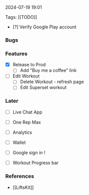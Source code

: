 
2024-07-19 19:01

Tags: [[TODO]]

- [?] Verify Google Play account

### Bugs

### Features
- [x] Release to Prod
    - [ ] Add "Buy me a coffee" link

- [ ] Edit Workout
	- [ ] Delete Workout - refresh page
	- [ ] Edit Superset workout

### Later
- [ ] Live Chat App

- [ ] One Rep Max
- [ ] Analytics
- [ ] Wallet 
- [ ] Google sign in !

- [ ] Workout Progress bar

### References
- [[LiftsKit]]
